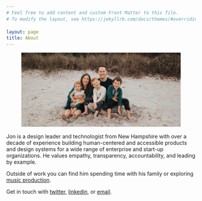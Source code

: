 ```yaml
---
# Feel free to add content and custom Front Matter to this file.
# To modify the layout, see https://jekyllrb.com/docs/themes/#overriding-theme-defaults

layout: page
title: About
---
```


<figure><img src="/assets/images/family_photo.jpg" alt="My family"/></figure>

Jon is a design leader and technologist from New Hampshire with over a decade of experience building human-centered and accessible products and design systems for a wide range of enterprise and start-up organizations. He values empathy, transparency, accountability, and leading by example.
      
Outside of work you can find him spending time with his family or exploring <a href="https://soundcloud.com/jon-bergman" target="_blank">music production</a>.

Get in touch with <a href="https://twitter.com/jmbergman" target="_blank">twitter</a>, <a href="https://www.linkedin.com/in/jonmbergman/" target="_blank">linkedin</a>, or <a href="mailto:{{ site.email }}?subject=Hello!">email</a>.